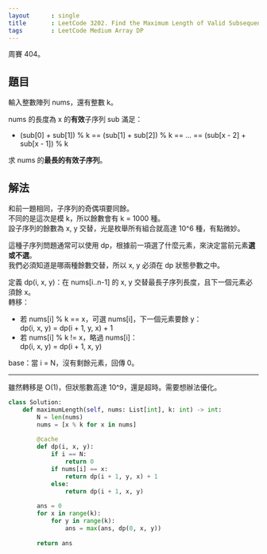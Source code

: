 ```yaml
---
layout      : single
title       : LeetCode 3202. Find the Maximum Length of Valid Subsequence II
tags        : LeetCode Medium Array DP
---
```

周賽 404。

## 題目

輸入整數陣列 nums，還有整數 k。  

nums 的長度為 x 的**有效**子序列 sub 滿足：  

- (sub[0] + sub[1]) % k == (sub[1] + sub[2]) % k == ... == (sub[x - 2] + sub[x - 1]) % k  

求 nums 的**最長的有效子序列**。  

## 解法

和前一題相同，子序列的奇偶項要同餘。  
不同的是這次是模 k，所以餘數會有 k = 1000 種。  
設子序列的餘數為 x, y 交替，光是枚舉所有組合就高達 10^6 種，有點微妙。  

這種子序列問題通常可以使用 dp，根據前一項選了什麼元素，來決定當前元素**選或不選**。  
我們必須知道是哪兩種餘數交替，所以 x, y 必須在 dp 狀態參數之中。  

定義 dp(i, x, y)：在 nums[i..n-1] 的 x, y 交替最長子序列長度，且下一個元素必須餘 x。  
轉移：  

- 若 nums[i] % k == x，可選 nums[i]，下一個元素要餘 y：  
    dp(i, x, y) = dp(i + 1, y, x) + 1  
- 若 nums[i] % k != x，略過 nums[i]：  
    dp(i, x, y) = dp(i + 1, x, y)  

base：當 i = N，沒有剩餘元素，回傳 0。  

---

雖然轉移是 O(1)，但狀態數高達 10^9，還是超時。需要想辦法優化。  

```python
class Solution:
    def maximumLength(self, nums: List[int], k: int) -> int:
        N = len(nums)
        nums = [x % k for x in nums]
        
        @cache
        def dp(i, x, y):
            if i == N:
                return 0
            if nums[i] == x:
                return dp(i + 1, y, x) + 1
            else:
                return dp(i + 1, x, y)
            
        ans = 0
        for x in range(k):
            for y in range(k):
                ans = max(ans, dp(0, x, y))
                
        return ans
```
